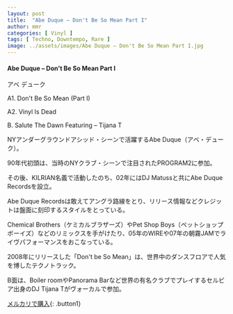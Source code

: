 ```yaml
---
layout: post
title:  "Abe Duque – Don't Be So Mean Part I"
author: mmr
categories: [ Vinyl ]
tags: [ Techno, Downtempo, Rare ]
image: ../assets/images/Abe Duque – Don't Be So Mean Part I.jpg
---
```


#### Abe Duque – Don't Be So Mean Part I

アベ デューク

A1. Don't Be So Mean (Part I)

A2. Vinyl Is Dead

B. Salute The Dawn Featuring – Tijana T


NYアンダーグラウンドアシッド・シーンで活躍するAbe Duque（アベ・デューク）。

90年代初頭は、当時のNYクラブ・シーンで注目されたPROGRAM2に参加。

その後、KILRIAN名義で活動したのち、02年にはDJ Matussと共にAbe Duque Recordsを設立。

Abe Duque Recordsは敢えてアングラ路線をとり、リリース情報などクレジットは盤面に刻印するスタイルをとっている。

Chemical Brothers（ケミカルブラザーズ）やPet Shop Boys（ペットショップボーイズ）などのリミックスを手がけたり、05年のWIREや07年の朝霧JAMでライヴパフォーマンスをおこなっている。

2008年にリリースした「Don't be So Mean」は、世界中のダンスフロアで人気を博したテクノトラック。

B面は、Boiler roomやPanorama Barなど世界の有名クラブでプレイするセルビア出身のDJ Tijana Tがヴォーカルで参加。

[メルカリで購入](https://jp.mercari.com/item/m86540940729?afid=6142608987){: .button1}

